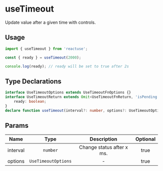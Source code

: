 # useTimeout

Update value after a given time with controls.

## Usage

```ts
import { useTimeout } from 'reactuse';

const { ready } = useTimeout(2000);

console.log(ready); // ready will be set to true after 2s
```

## Type Declarations

```ts
interface UseTimeoutOptions extends UseTimeoutFnOptions {}
interface UseTimeoutReturn extends Omit<UseTimeoutFnReturn, 'isPending'> {
    ready: boolean;
}
declare function useTimeout(interval?: number, options?: UseTimeoutOptions): UseTimeoutReturn;
```

## Params

|   Name   |        Type         |        Description        | Optional |
| :------: | :-----------------: | :-----------------------: | :------: |
| interval |      `number`       | Change status after x ms. |   true   |
| options  | `UseTimeoutOptions` |             -             |   true   |

